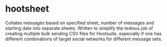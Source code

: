 # hootsheet
Collates messages based on specified sheet, number of messages and starting date into separate sheets. Written to simplify the tedious job of creating multiple bulk sending CSV files for Hootsuite, especially if one has different combinations of target social networks for different message sets.
